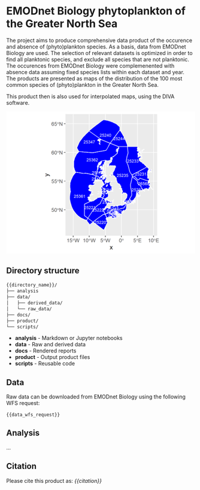 # EMODnet Biology phytoplankton of the Greater North Sea

The project aims to produce comprehensive data product of the occurence and absence of (phyto)plankton species. As a basis, data from EMODnet Biology are used. The selection of relevant datasets is optimized in order to find all planktonic species, and exclude all species that are not planktonic. The occurences from EMODnet Biology were complemenented with absence data assuming fixed species lists within each dataset and year. The products are presented as maps of the distribution of the 100 most common species of (phyto)plankton in the Greater North Sea. 

This product then is also used for interpolated maps, using the DIVA software. 

![Map of regions](data/derived_data/regionsOfInterest.png)

## Directory structure

```
{{directory_name}}/
├── analysis
├── data/
│   ├── derived_data/
│   └── raw_data/
├── docs/
├── product/
└── scripts/
```

* **analysis** - Markdown or Jupyter notebooks
* **data** - Raw and derived data
* **docs** - Rendered reports
* **product** - Output product files
* **scripts** - Reusable code

## Data

Raw data can be downloaded from EMODnet Biology using the following WFS request:

```
{{data_wfs_request}}
```

## Analysis

...

## Citation

Please cite this product as:
*{{citation}}*